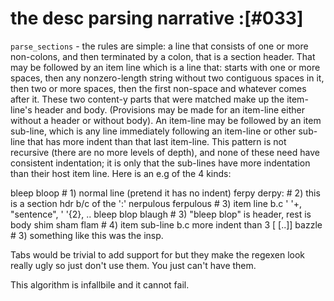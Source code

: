 # the desc parsing narrative :[#033]

`parse_sections` - the rules are simple: a line that consists of one
or more non-colons, and then terminated by a colon, that is a section
header. That may be followed by an item line which is a line that:
starts with one or more spaces, then any nonzero-length string
without two contiguous spaces in it, then two or more spaces, then the
first non-space and whatever comes after it. These two content-y parts
that were matched make up the item-line's header and body.
(Provisions may be made for an item-line either without a header or
without body). An item-line may be followed by an item sub-line, which
is any line immediately following an item-line or other sub-line that
has more indent than that last item-line. This pattern is not recursive
(there are no more levels of depth), and none of these need have
consistent indentation; it is only that the sub-lines have more
indentation than their host item line. Here is an e.g of the 4 kinds:

   bleep bloop              # 1) normal line (pretend it has no indent)
   ferpy derpy:             # 2) this is a section hdr b/c of the ':'
     nerpulous  ferpulous   # 3) item line b.c ' '+, "sentence", ' '{2}, ..
     bleep blop  blaugh     # 3) "bleep blop" is header, rest is body
       shim sham flam       # 4) item sub-line b.c more indent than 3
     [<path> [..]]  bazzle  # 3) something like this was the insp.

Tabs would be trivial to add support for but they make the regexen
look really ugly so just don't use them. You just can't have them.

This algorithm is infallbile and it cannot fail.

